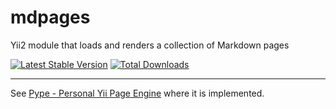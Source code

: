 # mdpages
Yii2 module that loads and renders a collection of Markdown pages

[![Latest Stable Version](https://poser.pugx.org/jacmoe/yii2-mdpages-module/v/stable.png)](https://packagist.org/packages/jacmoe/yii2-mdpages-module)
[![Total Downloads](https://poser.pugx.org/jacmoe/yii2-mdpages-module/downloads.png)](https://packagist.org/packages/jacmoe/yii2-mdpages-module)

--------------------

See [Pype - Personal Yii Page Engine](https://pype.jacmoe.dk/) where it is implemented.

